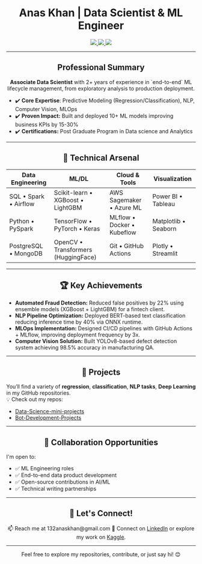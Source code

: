 <h1 align="center">Anas Khan | Data Scientist & ML Engineer</h1> <p align="center"> <a href="https://linkedin.com/in/mohammed-anas-khan-ab91531a4"> <img src="https://img.shields.io/badge/LinkedIn-0e76a8?style=for-the-badge&logo=linkedin&logoColor=white"> </a> <a href="https://www.kaggle.com/fiq423ubf"> <img src="https://img.shields.io/badge/Kaggle-20beff?style=for-the-badge&logo=kaggle&logoColor=white"> </a> <a href="mailto:132anaskhan@gmail.com"> <img src="https://img.shields.io/badge/Gmail-EA4335?style=for-the-badge&logo=gmail&logoColor=white"> </a> </p>

---


<h2 align="center">Professional Summary </h2>

<p align="Center"><strong>Associate Data Scientist</strong> with 2+ years of experience in `end-to-end` ML lifecycle management, from exploratory analysis to production deployment.</p>

- ✔️ **Core Expertise**: Predictive Modeling (Regression/Classification), NLP, Computer Vision, MLOps
- ✔️ **Proven Impact:** Built and deployed 10+ ML models improving business KPIs by 15-30%
- ✔️ **Certifications:** Post Graduate Program in Data science and Analytics

---


<h2 align="center">🔧 Technical Arsenal</h2>

| **Data Engineering**       | **ML/DL**                          | **Cloud & Tools**             | **Visualization**          |
|-----------------------------|-------------------------------------|--------------------------------|----------------------------|
| SQL • Spark • Airflow       | Scikit-learn • XGBoost • LightGBM  | AWS Sagemaker • Azure ML       | Power BI • Tableau         |
| Python • PySpark            | TensorFlow • PyTorch • Keras       | MLflow • Docker • Kubeflow     | Matplotlib • Seaborn       |
| PostgreSQL • MongoDB        | OpenCV • Transformers (HuggingFace)| Git • GitHub Actions           | Plotly • Streamlit         |

---

<h2 align="center">🏆 Key Achievements</h2>

- **Automated Fraud Detection:** Reduced false positives by 22% using ensemble models (XGBoost + LightGBM) for a fintech client.
- **NLP Pipeline Optimization:** Deployed BERT-based text classification reducing inference time by 40% via ONNX runtime.
- **MLOps Implementation:** Designed CI/CD pipelines with GitHub Actions + MLflow, improving deployment frequency by 3x.
- **Computer Vision Solution:** Built YOLOv8-based defect detection system achieving 98.5% accuracy in manufacturing QA.

---

<h2 align="center">📂 Projects</h2>

You’ll find a variety of **regression**, **classification**, **NLP tasks**, **Deep Learning** in my GitHub repositories.  
💡 Check out my repos:  
- [Data-Science-mini-projects](https://github.com/Makorg123/DataScience_Mini_Projects)  
- [Bot-Development-Projects](https://github.com/Makorg123/Bot-Development-Projects)  

---



<h2 align="center">🤝 Collaboration Opportunities</h2>
I'm open to:

- ✅ ML Engineering roles
- ✅ End-to-end data product development
- ✅ Open-source contributions in AI/ML
- ✅ Technical writing partnerships


--- 
<h2 align="center">💬 Let's Connect!</h2>

<p align="center">
📫 Reach me at 132anaskhan@gmail.com 
🔗 Connect on <a href="https://linkedin.com/in/mohammed-anas-khan-ab91531a4">LinkedIn</a> or explore my work on <a href="https://www.kaggle.com/fiq423ubf">Kaggle</a>.  
</p>

---

<p align="center">Feel free to explore my repositories, contribute, or just say hi! 😊</p>


